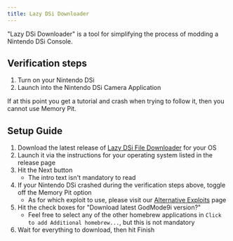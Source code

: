 ```yaml
---
title: Lazy DSi Downloader
---
```


"Lazy DSi Downloader" is a tool for simplifying the process of modding a Nintendo DSi Console.

## Verification steps

1. Turn on your Nintendo DSi
1. Launch into the Nintendo DSi Camera Application

If at this point you get a tutorial and crash when trying to follow it, then you cannot use Memory Pit.

## Setup Guide

1. Download the latest release of [Lazy DSi File Downloader](https://github.com/yourkalamity/lazy-dsi-file-downloader/releases) for your OS
1. Launch it via the instructions for your operating system listed in the release page
1. Hit the Next button
   - The intro text isn't mandatory to read
1. If your Nintendo DSi crashed during the verification steps above, toggle off the Memory Pit option
   - As for which exploit to use, please visit our [Alternative Exploits](alternate-exploits.html) page
1. Hit the check boxes for "Download latest GodMode9i version?"
   - Feel free to select any of the other homebrew applications in `Click to add Additional homebrew...`, but this is not mandatory
1. Wait for everything to download, then hit Finish
